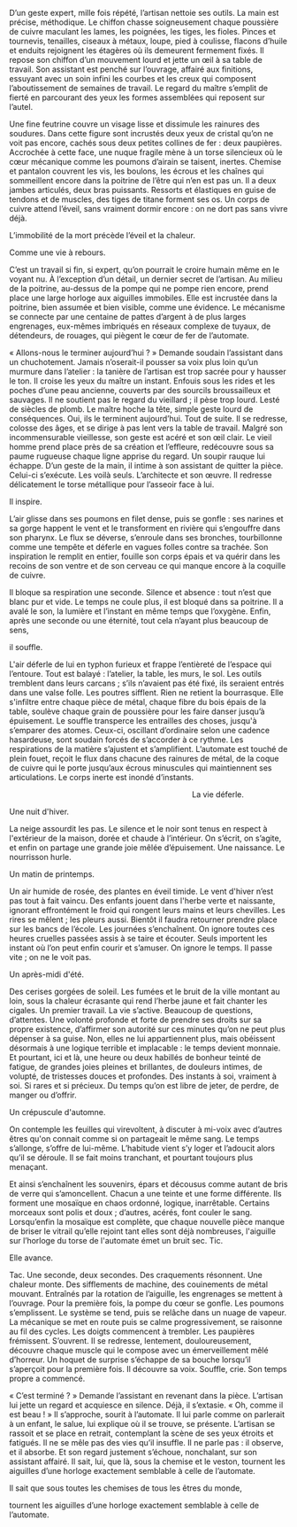 
D’un geste expert, mille fois répété, l’artisan nettoie ses outils. La main est précise, méthodique. Le chiffon chasse soigneusement chaque poussière de cuivre maculant les lames, les poignées, les tiges, les fioles. Pinces et tournevis, tenailles, ciseaux à métaux, loupe, pied à coulisse, flacons d’huile et enduits rejoignent les étagères où ils demeurent fermement fixés. Il repose son chiffon d’un mouvement lourd et jette un œil à sa table de travail. Son assistant est penché sur l’ouvrage, affairé aux finitions, essuyant avec un soin infini les courbes et les creux qui composent l’aboutissement de semaines de travail. Le regard du maître s’emplit de fierté en parcourant des yeux les formes assemblées qui reposent sur l’autel.

Une fine feutrine couvre un visage lisse et dissimule les rainures des soudures. Dans cette figure sont incrustés deux yeux de cristal qu’on ne voit pas encore, cachés sous deux petites collines de fer : deux paupières. Accrochée à cette face, une nuque fragile mène à un torse silencieux où le cœur mécanique comme les poumons d’airain se taisent, inertes. Chemise et pantalon couvrent les vis, les boulons, les écrous et les chaînes qui sommeillent encore dans la poitrine de l’être qui n’en est pas un. Il a deux jambes articulés, deux bras puissants. Ressorts et élastiques en guise de tendons et de muscles, des tiges de titane forment ses os. Un corps de cuivre attend l’éveil, sans vraiment dormir encore : on ne dort pas sans vivre déjà.

L’immobilité de la mort précède l’éveil et la chaleur.

Comme une vie à rebours.

C’est un travail si fin, si expert, qu’on pourrait le croire humain même en le voyant nu. À l’exception d’un détail, un dernier secret de l’artisan. Au milieu de la poitrine, au-dessus de la pompe qui ne pompe rien encore, prend place une large horloge aux aiguilles immobiles. Elle est incrustée dans la poitrine, bien assumée et bien visible, comme une évidence. Le mécanisme se connecte par une centaine de pattes d’argent à de plus larges engrenages, eux-mêmes imbriqués en réseaux complexe de tuyaux, de détendeurs, de rouages, qui piègent le cœur de fer de l’automate.

« Allons-nous le terminer aujourd’hui ? » Demande soudain l’assistant dans un chuchotement. Jamais n’oserait-il pousser sa voix plus loin qu’un murmure dans l’atelier : la tanière de l’artisan est trop sacrée pour y hausser le ton. Il croise les yeux du maître un instant. Enfouis sous les rides et les poches d’une peau ancienne, couverts par des sourcils broussailleux et sauvages. Il ne soutient pas le regard du vieillard ; il pèse trop lourd. Lesté de siècles de plomb. Le maître hoche la tête, simple geste lourd de conséquences. Oui, ils le terminent aujourd’hui. Tout de suite. Il se redresse, colosse des âges, et se dirige à pas lent vers la table de travail. Malgré son incommensurable vieillesse, son geste est acéré et son œil clair. Le vieil homme prend place près de sa création et l’effleure, redécouvre sous sa paume rugueuse chaque ligne apprise du regard. Un soupir rauque lui échappe. D’un geste de la main, il intime à son assistant de quitter la pièce. Celui-ci s’exécute. Les voilà seuls. L’architecte et son œuvre. Il redresse délicatement le torse métallique pour l’asseoir face à lui.

Il inspire.

L’air glisse dans ses poumons en filet dense, puis se gonfle : ses narines et sa gorge happent le vent et le transforment en rivière qui s’engouffre dans son pharynx. Le flux se déverse, s’enroule dans ses bronches, tourbillonne comme une tempête et déferle en vagues folles contre sa trachée. Son inspiration le remplit en entier, fouille son corps épais et va quérir dans les recoins de son ventre et de son cerveau ce qui manque encore à la coquille de cuivre.

Il bloque sa respiration une seconde. Silence et absence : tout n’est que blanc pur et vide. Le temps ne coule plus, il est bloqué dans sa poitrine. Il a avalé le son, la lumière et l’instant en même temps que l’oxygène. Enfin, après une seconde ou une éternité, tout cela n’ayant plus beaucoup de sens,

il souffle.

L'air déferle de lui en typhon furieux et frappe l’entièreté de l’espace qui l’entoure. Tout est balayé : l’atelier, la table, les murs, le sol. Les outils tremblent dans leurs carcans ; s’ils n’avaient pas été fixé, ils seraient entrés dans une valse folle. Les poutres sifflent. Rien ne retient la bourrasque. Elle s'infiltre entre chaque pièce de métal, chaque fibre du bois épais de la table, soulève chaque grain de poussière pour les faire danser jusqu’à épuisement. Le souffle transperce les entrailles des choses, jusqu'à s’emparer des atomes. Ceux-ci, oscillant d’ordinaire selon une cadence hasardeuse, sont soudain forcés de s’accorder à ce rythme. Les respirations de la matière s’ajustent et s’amplifient. L’automate est touché de plein fouet, reçoit le flux dans chacune des rainures de métal, de la coque de cuivre qui le porte jusqu’aux écrous minuscules qui maintiennent ses articulations. Le corps inerte est inondé d’instants.

                                                                                    La vie déferle.

Une nuit d'hiver.

La neige assourdit les pas. Le silence et le noir sont tenus en respect à l'extérieur de la maison, dorée et chaude à l’intérieur. On s’écrit, on s’agite, et enfin on partage une grande joie mêlée d’épuisement. Une naissance. Le nourrisson hurle.

Un matin de printemps.

Un air humide de rosée, des plantes en éveil timide. Le vent d'hiver n’est pas tout à fait vaincu. Des enfants jouent dans l'herbe verte et naissante, ignorant effrontément le froid qui rongent leurs mains et leurs chevilles. Les rires se mêlent ; les pleurs aussi. Bientôt il faudra retourner prendre place sur les bancs de l’école. Les journées s’enchaînent. On ignore toutes ces heures cruelles passées assis à se taire et écouter. Seuls importent les instant où l’on peut enfin courir et s’amuser. On ignore le temps. Il passe vite ; on ne le voit pas.

Un après-midi d'été.

Des cerises gorgées de soleil. Les fumées et le bruit de la ville montant au loin, sous la chaleur écrasante qui rend l’herbe jaune et fait chanter les cigales. Un premier travail. La vie s’active. Beaucoup de questions, d’attentes. Une volonté profonde et forte de prendre ses droits sur sa propre existence, d’affirmer son autorité sur ces minutes qu’on ne peut plus dépenser à sa guise. Non, elles ne lui appartiennent plus, mais obéissent désormais à une logique terrible et implacable : le temps devient monnaie. Et pourtant, ici et là, une heure ou deux habillés de bonheur teinté de fatigue, de grandes joies pleines et brillantes, de douleurs intimes, de volupté, de tristesses douces et profondes. Des instants à soi, vraiment à soi. Si rares et si précieux. Du temps qu’on est libre de jeter, de perdre, de manger ou d’offrir.

Un crépuscule d'automne.

On contemple les feuilles qui virevoltent, à discuter à mi-voix avec d’autres êtres qu'on connait comme si on partageait le même sang. Le temps s’allonge, s’offre de lui-même. L’habitude vient s’y loger et l’adoucit alors qu’il se déroule. Il se fait moins tranchant, et pourtant toujours plus menaçant.

Et ainsi s’enchaînent les souvenirs, épars et décousus comme autant de bris de verre qui s’amoncellent. Chacun a une teinte et une forme différente. Ils forment une mosaïque en chaos ordonné, logique, inarrêtable. Certains morceaux sont polis et doux ; d’autres, acérés, font couler le sang. Lorsqu’enfin la mosaïque est complète, que chaque nouvelle pièce manque de briser le vitrail qu’elle rejoint tant elles sont déjà nombreuses, l'aiguille sur l’horloge du torse de l'automate émet un bruit sec. Tic.

Elle avance.

Tac. Une seconde, deux secondes. Des craquements résonnent. Une chaleur monte. Des sifflements de machine, des couinements de métal mouvant. Entraînés par la rotation de l’aiguille, les engrenages se mettent à l’ouvrage. Pour la première fois, la pompe du cœur se gonfle. Les poumons s’emplissent. Le système se tend, puis se relâche dans un nuage de vapeur. La mécanique se met en route puis se calme progressivement, se raisonne au fil des cycles. Les doigts commencent à trembler. Les paupières frémissent. S’ouvrent. Il se redresse, lentement, douloureusement, découvre chaque muscle qui le compose avec un émerveillement mêlé d’horreur. Un hoquet de surprise s’échappe de sa bouche lorsqu’il s’aperçoit pour la première fois. Il découvre sa voix. Souffle, crie. Son temps propre a commencé.

« C’est terminé ? » Demande l’assistant en revenant dans la pièce. L’artisan lui jette un regard et acquiesce en silence. Déjà, il s’extasie. « Oh, comme il est beau ! » Il s’approche, sourit à l’automate. Il lui parle comme on parlerait à un enfant, le salue, lui explique où il se trouve, se présente. L’artisan se rassoit et se place en retrait, contemplant la scène de ses yeux étroits et fatigués. Il ne se mêle pas des vies qu’il insuffle. Il ne parle pas : il observe, et il absorbe. Et son regard justement s’échoue, nonchalant, sur son assistant affairé. Il sait, lui, que là, sous la chemise et le veston, tournent les aiguilles d’une horloge exactement semblable à celle de l’automate.

Il sait que sous toutes les chemises de tous les êtres du monde,

tournent les aiguilles d’une horloge exactement semblable à celle de l’automate.